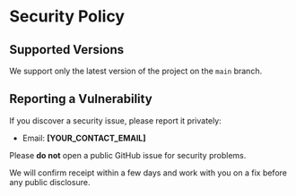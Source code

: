 # Security Policy

## Supported Versions
We support only the latest version of the project on the `main` branch.

## Reporting a Vulnerability
If you discover a security issue, please report it privately:

- Email: **[YOUR_CONTACT_EMAIL]**

Please **do not** open a public GitHub issue for security problems.

We will confirm receipt within a few days and work with you on a fix before any public disclosure.

